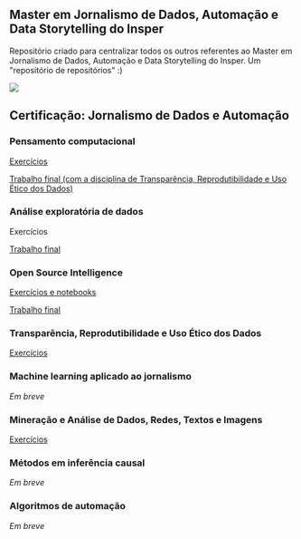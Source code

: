 ## Master em Jornalismo de Dados, Automação e Data Storytelling do Insper
Repositório criado para centralizar todos os outros referentes ao Master em Jornalismo de Dados, Automação e Data Storytelling do Insper. Um "repositório de repositórios" :)

<img align="center" src="https://pglaw.com.br/wp-content/uploads/2018/12/insper-cover.png">

## Certificação: Jornalismo de Dados e Automação
### Pensamento computacional
[Exercícios](https://github.com/biamuniz/mjda_insper/tree/main/pensamento_computacional)

[Trabalho final (com a disciplina de Transparência, Reprodutibilidade e Uso Ético dos Dados)](https://github.com/biamuniz/trabalhofinal_pensamentocomputacional)

### Análise exploratória de dados
Exercícios

[Trabalho final](https://github.com/biamuniz/trabalhofinal_eda_mjda)

### Open Source Intelligence
[Exercícios e notebooks](https://github.com/biamuniz/mjda_insper/tree/main/osint)

[Trabalho final](https://github.com/biamuniz/trabalhofinal_osint)

### Transparência, Reprodutibilidade e Uso Ético dos Dados
[Exercícios](https://github.com/biamuniz/mjda_insper_transparencia)

### Machine learning aplicado ao jornalismo
*Em breve*
### Mineração e Análise de Dados, Redes, Textos e Imagens
[Exercícios](https://github.com/biamuniz/mjda_insper/tree/main/mineracao)

### Métodos em inferência causal
*Em breve*

### Algoritmos de automação
*Em breve*
